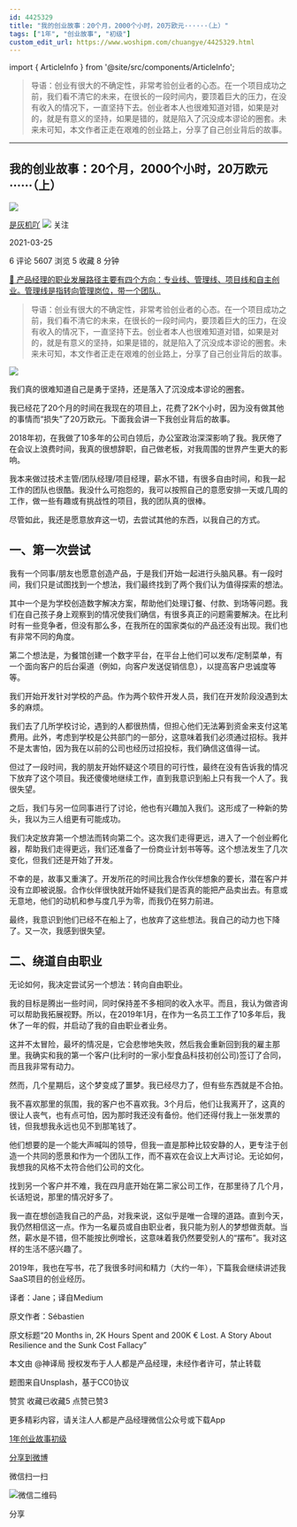 ```yaml
---
id: 4425329
title: "我的创业故事：20个月，2000个小时，20万欧元······（上）"
tags: ["1年", "创业故事", "初级"]
custom_edit_url: https://www.woshipm.com/chuangye/4425329.html
---
```

import { ArticleInfo } from '@site/src/components/ArticleInfo';

<ArticleInfo
    author="是灰机吖"
    authorLink="https://www.woshipm.com/u/69206"
    published="2021-03-25"
    views={5607}
    comments={6}
    collects={5}
/>

> 导语：创业有很大的不确定性，非常考验创业者的心态。在一个项目成功之前，我们看不清它的未来，在很长的一段时间内，要顶着巨大的压力，在没有收入的情况下，一直坚持下去。创业者本人也很难知道对错，如果是对的，就是有意义的坚持，如果是错的，就是陷入了沉没成本谬论的圈套。未来未可知，本文作者正走在艰难的创业路上，分享了自己创业背后的故事。

---

## 我的创业故事：20个月，2000个小时，20万欧元······（上）

[![](https://image.woshipm.com/wp-files/2019/12/eExfcnn7GeqYxrRzlDJp.gif!/both/72x72)](https://www.woshipm.com/u/69206)

[是灰机吖](https://www.woshipm.com/u/69206) ![](https://static.woshipm.com/tag/1124_1@2x.png) 关注

2021-03-25

6 评论 5607 浏览 5 收藏 8 分钟

[🔗 产品经理的职业发展路径主要有四个方向：专业线、管理线、项目线和自主创业。管理线是指转向管理岗位，带一个团队..](https://ke.qidianla.com/courses/90pm)

> 导语：创业有很大的不确定性，非常考验创业者的心态。在一个项目成功之前，我们看不清它的未来，在很长的一段时间内，要顶着巨大的压力，在没有收入的情况下，一直坚持下去。创业者本人也很难知道对错，如果是对的，就是有意义的坚持，如果是错的，就是陷入了沉没成本谬论的圈套。未来未可知，本文作者正走在艰难的创业路上，分享了自己创业背后的故事。

![](https://image.woshipm.com/wp-files/2021/03/4qDfNDvhBWJFle7N0kYg.jpg)

我们真的很难知道自己是勇于坚持，还是落入了沉没成本谬论的圈套。

我已经花了20个月的时间在我现在的项目上，花费了2K个小时，因为没有做其他的事情而“损失”了20万欧元。下面我会讲一下我创业背后的故事。

2018年初，在我做了10多年的公司白领后，办公室政治深深影响了我。我厌倦了在会议上浪费时间，我真的很想辞职，自己做老板，对我周围的世界产生更大的影响。

我本来做过技术主管/团队经理/项目经理，薪水不错，有很多自由时间，和我一起工作的团队也很酷。我没什么可抱怨的，我可以按照自己的意愿安排一天或几周的工作，做一些有趣或有挑战性的项目，我的团队真的很棒。

尽管如此，我还是愿意放弃这一切，去尝试其他的东西，以我自己的方式。

## 一、第一次尝试

我有一个同事/朋友也愿意创造产品，于是我们开始一起进行头脑风暴。有一段时间，我们只是试图找到一个想法，我们最终找到了两个我们认为值得探索的想法。

其中一个是为学校创造数字解决方案，帮助他们处理订餐、付款、到场等问题。我们在自己孩子身上观察到的情况使我们确信，有很多真正的问题需要解决。在比利时有一些竞争者，但没有那么多，在我所在的国家类似的产品还没有出现。我们也有非常不同的角度。

第二个想法是，为餐馆创建一个数字平台，在平台上他们可以发布/定制菜单，有一个面向客户的后台渠道（例如，向客户发送促销信息），以提高客户忠诚度等等。

我们开始开发针对学校的产品。作为两个软件开发人员，我们在开发阶段没遇到太多的麻烦。

我们去了几所学校讨论，遇到的人都很热情，但担心他们无法筹到资金来支付这笔费用。此外，考虑到学校是公共部门的一部分，这意味着我们必须通过招标。我并不是太害怕，因为我在以前的公司也经历过招投标，我们确信这值得一试。

但过了一段时间，我的朋友开始怀疑这个项目的可行性，最终在没有告诉我的情况下放弃了这个项目。我还傻傻地继续工作，直到我意识到船上只有我一个人了。我很失望。

之后，我们与另一位同事进行了讨论，他也有兴趣加入我们。这形成了一种新的势头，我以为三人组更有可能成功。

我们决定放弃第一个想法而转向第二个。这次我们走得更远，进入了一个创业孵化器，帮助我们走得更远，我们还准备了一份商业计划书等等。这个想法发生了几次变化，但我们还是开始了开发。

不幸的是，故事又重演了。开发所花的时间比我合作伙伴想象的要长，潜在客户并没有立即被说服。合作伙伴很快就开始怀疑我们是否真的能把产品卖出去。有意或无意地，他们的动机和参与度几乎为零，而我仍在努力前进。

最终，我意识到他们已经不在船上了，也放弃了这些想法。我自己的动力也下降了。又一次，我感到很失望。

## 二、绕道自由职业

无论如何，我决定尝试另一个想法：转向自由职业。

我的目标是腾出一些时间，同时保持差不多相同的收入水平。而且，我认为做咨询可以帮助我拓展视野。所以，在2019年1月，在作为一名员工工作了10多年后，我休了一年的假，并启动了我的自由职业者业务。

这并不太冒险，最坏的情况是，它会悲惨地失败，然后我会重新回到我的雇主那里。我确实和我的第一个客户(比利时的一家小型食品科技初创公司)签订了合同，而且我非常有动力。

然而，几个星期后，这个梦变成了噩梦。我已经尽力了，但有些东西就是不合拍。

我不喜欢那里的氛围，我的客户也不喜欢我。3个月后，他们让我离开了，这真的很让人丧气，也有点可怕，因为那时我还没有备份。他们还得付我上一张发票的钱，但我想我永远也见不到那笔钱了。

他们想要的是一个能大声喊叫的领导，但我一直是那种比较安静的人，更专注于创造一个共同的愿景和作为一个团队工作，而不喜欢在会议上大声讨论。无论如何，我想我的风格不太符合他们公司的文化。

找到另一个客户并不难，我在四月底开始在第二家公司工作，在那里待了几个月，长话短说，那里的情况好多了。

我一直在想创造我自己的产品，对我来说，这似乎是唯一合理的道路。直到今天，我仍然相信这一点。作为一名雇员或自由职业者，我只能为别人的梦想做贡献。当然，薪水是不错，但不能按比例增长，这意味着我仍然要受别人的“摆布”。我对这样的生活不感兴趣了。

2019年，我也在写书，花了我很多时间和精力（大约一年），下篇我会继续讲述我SaaS项目的创业经历。

译者：Jane；译自Medium

原文作者：Sébastien

原文标题“20 Months in, 2K Hours Spent and 200K € Lost. A Story About Resilience and the Sunk Cost Fallacy”

本文由 @神译局 授权发布于人人都是产品经理，未经作者许可，禁止转载

题图来自Unsplash，基于CC0协议

赞赏 收藏已收藏5 点赞已赞3

更多精彩内容，请关注人人都是产品经理微信公众号或下载App

[1年](https://www.woshipm.com/tag/1%e5%b9%b4)[创业故事](https://www.woshipm.com/tag/%e5%88%9b%e4%b8%9a%e6%95%85%e4%ba%8b)[初级](https://www.woshipm.com/tag/%e5%88%9d%e7%ba%a7)

[分享到微博](https://service.weibo.com/share/share.php?appkey=2775287854&title=我的创业故事：20个月，2000个小时，20万欧元······（上）&url=https://www.woshipm.com/chuangye/4425329.html&pic=https://image.woshipm.com/wp-files/2021/03/4qDfNDvhBWJFle7N0kYg.jpg)

微信扫一扫

![微信二维码](https://api.pwmqr.com/qrcode/create/?url=https://www.woshipm.com/chuangye/4425329.html)

分享